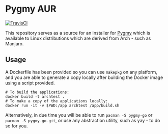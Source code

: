 # Pygmy AUR

[![TravisCI](https://travis-ci.org/fubarhouse/pygmy-go.pkgbuild.svg?branch=master)](https://travis-ci.org/fubarhouse/pygmy-go.pkgbuild)

This repository serves as a source for an installer for [Pygmy](https://github.com/fubarhouse/pygmy-go) which is available to Linux distributions which are derived from Arch - such as Manjaro.

## Usage

A Dockerfile has been provided so you can use `makepkg` on any platform, and you are able to generate a copy locally after building the Docker image using a script provided.

```shell script
# To build the applications:
docker build -t archtest .
# To make a copy of the applications locally:
docker run -it -v $PWD:/app archtest /app/build.sh
```

Alternatively, in  due time you will be able to run `pacman -S pygmy-go` or `pacman -S pygmy-go-git`, or use any abstraction utility, such as yay - to do so for you.
